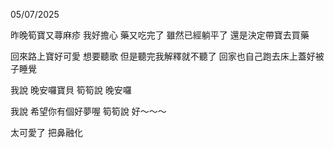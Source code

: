 05/07/2025

昨晚筍寶又蕁麻疹 我好擔心 藥又吃完了 雖然已經躺平了 還是決定帶寶去買藥

回來路上寶好可愛 想要聽歌 但是聽完我解釋就不聽了 回家也自己跑去床上蓋好被子睡覺

我說 晚安囉寶貝 筍筍說 晚安囉

我說 希望你有個好夢喔 筍筍說 好～～～

太可愛了 把鼻融化

